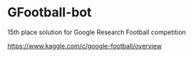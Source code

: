 # GFootball-bot
15th place solution for Google Research Football competition

https://www.kaggle.com/c/google-football/overview
